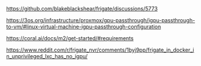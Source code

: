 https://github.com/blakeblackshear/frigate/discussions/5773  

https://3os.org/infrastructure/proxmox/gpu-passthrough/igpu-passthrough-to-vm/#linux-virtual-machine-igpu-passthrough-configuration

https://coral.ai/docs/m2/get-started/#requirements

https://www.reddit.com/r/frigate_nvr/comments/1byj9pp/frigate_in_docker_in_unprivileged_lxc_has_no_igpu/
